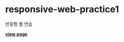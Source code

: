 # responsive-web-practice1
반응형 웹 연습

[**view page**](https://jsweetpotato.github.io/responsive-web-practice1/)
